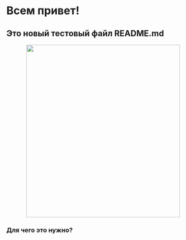 # Всем привет!

## Это новый тестовый файл README.md
<p align="center">
    <img width="400" height="450" src="https://avatars.mds.yandex.net/i?id=8b882d6a844815b756972cf6263f3a25_l-12764650-images-thumbs&n=13">
</p>

### Для чего это нужно?

